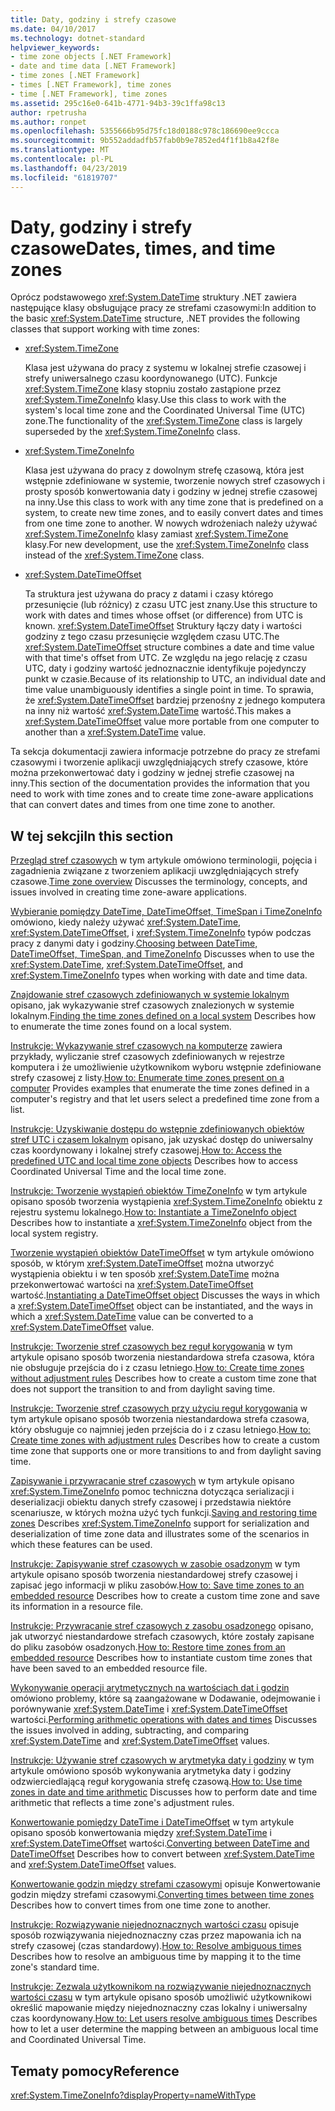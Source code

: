 ```yaml
---
title: Daty, godziny i strefy czasowe
ms.date: 04/10/2017
ms.technology: dotnet-standard
helpviewer_keywords:
- time zone objects [.NET Framework]
- date and time data [.NET Framework]
- time zones [.NET Framework]
- times [.NET Framework], time zones
- time [.NET Framework], time zones
ms.assetid: 295c16e0-641b-4771-94b3-39c1ffa98c13
author: rpetrusha
ms.author: ronpet
ms.openlocfilehash: 5355666b95d75fc18d0188c978c186690ee9ccca
ms.sourcegitcommit: 9b552addadfb57fab0b9e7852ed4f1f1b8a42f8e
ms.translationtype: MT
ms.contentlocale: pl-PL
ms.lasthandoff: 04/23/2019
ms.locfileid: "61819707"
---
```

# <a name="dates-times-and-time-zones"></a><span data-ttu-id="d0f8a-102">Daty, godziny i strefy czasowe</span><span class="sxs-lookup"><span data-stu-id="d0f8a-102">Dates, times, and time zones</span></span>

<span data-ttu-id="d0f8a-103">Oprócz podstawowego <xref:System.DateTime> struktury .NET zawiera następujące klasy obsługujące pracy ze strefami czasowymi:</span><span class="sxs-lookup"><span data-stu-id="d0f8a-103">In addition to the basic <xref:System.DateTime> structure, .NET provides the following classes that support working with time zones:</span></span>

* <xref:System.TimeZone>

  <span data-ttu-id="d0f8a-104">Klasa jest używana do pracy z systemu w lokalnej strefie czasowej i strefy uniwersalnego czasu koordynowanego (UTC). Funkcje <xref:System.TimeZone> klasy stopniu zostało zastąpione przez <xref:System.TimeZoneInfo> klasy.</span><span class="sxs-lookup"><span data-stu-id="d0f8a-104">Use this class to work with the system's local time zone and the Coordinated Universal Time (UTC) zone.The functionality of the <xref:System.TimeZone> class is largely superseded by the <xref:System.TimeZoneInfo> class.</span></span>

* <xref:System.TimeZoneInfo>

  <span data-ttu-id="d0f8a-105">Klasa jest używana do pracy z dowolnym strefę czasową, która jest wstępnie zdefiniowane w systemie, tworzenie nowych stref czasowych i prosty sposób konwertowania daty i godziny w jednej strefie czasowej na inny.</span><span class="sxs-lookup"><span data-stu-id="d0f8a-105">Use this class to work with any time zone that is predefined on a system, to create new time zones, and to easily convert dates and times from one time zone to another.</span></span> <span data-ttu-id="d0f8a-106">W nowych wdrożeniach należy używać <xref:System.TimeZoneInfo> klasy zamiast <xref:System.TimeZone> klasy.</span><span class="sxs-lookup"><span data-stu-id="d0f8a-106">For new development, use the <xref:System.TimeZoneInfo> class instead of the <xref:System.TimeZone> class.</span></span>

* <xref:System.DateTimeOffset>

  <span data-ttu-id="d0f8a-107">Ta struktura jest używana do pracy z datami i czasy którego przesunięcie (lub różnicy) z czasu UTC jest znany.</span><span class="sxs-lookup"><span data-stu-id="d0f8a-107">Use this structure to work with dates and times whose offset (or difference) from UTC is known.</span></span> <span data-ttu-id="d0f8a-108"><xref:System.DateTimeOffset> Struktury łączy daty i wartości godziny z tego czasu przesunięcie względem czasu UTC.</span><span class="sxs-lookup"><span data-stu-id="d0f8a-108">The <xref:System.DateTimeOffset> structure combines a date and time value with that time's offset from UTC.</span></span> <span data-ttu-id="d0f8a-109">Ze względu na jego relację z czasu UTC, daty i godziny wartość jednoznacznie identyfikuje pojedynczy punkt w czasie.</span><span class="sxs-lookup"><span data-stu-id="d0f8a-109">Because of its relationship to UTC, an individual date and time value unambiguously identifies a single point in time.</span></span> <span data-ttu-id="d0f8a-110">To sprawia, że <xref:System.DateTimeOffset> bardziej przenośny z jednego komputera na inny niż wartość <xref:System.DateTime> wartość.</span><span class="sxs-lookup"><span data-stu-id="d0f8a-110">This makes a <xref:System.DateTimeOffset> value more portable from one computer to another than a <xref:System.DateTime> value.</span></span>

<span data-ttu-id="d0f8a-111">Ta sekcja dokumentacji zawiera informacje potrzebne do pracy ze strefami czasowymi i tworzenie aplikacji uwzględniających strefy czasowe, które można przekonwertować daty i godziny w jednej strefie czasowej na inny.</span><span class="sxs-lookup"><span data-stu-id="d0f8a-111">This section of the documentation provides the information that you need to work with time zones and to create time zone-aware applications that can convert dates and times from one time zone to another.</span></span>

## <a name="in-this-section"></a><span data-ttu-id="d0f8a-112">W tej sekcji</span><span class="sxs-lookup"><span data-stu-id="d0f8a-112">In this section</span></span>

<span data-ttu-id="d0f8a-113">[Przegląd stref czasowych](../../../docs/standard/datetime/time-zone-overview.md) w tym artykule omówiono terminologii, pojęcia i zagadnienia związane z tworzeniem aplikacji uwzględniających strefy czasowe.</span><span class="sxs-lookup"><span data-stu-id="d0f8a-113">[Time zone overview](../../../docs/standard/datetime/time-zone-overview.md) Discusses the terminology, concepts, and issues involved in creating time zone-aware applications.</span></span>

<span data-ttu-id="d0f8a-114">[Wybieranie pomiędzy DateTime, DateTimeOffset, TimeSpan i TimeZoneInfo](../../../docs/standard/datetime/choosing-between-datetime.md) omówiono, kiedy należy używać <xref:System.DateTime>, <xref:System.DateTimeOffset>, i <xref:System.TimeZoneInfo> typów podczas pracy z danymi daty i godziny.</span><span class="sxs-lookup"><span data-stu-id="d0f8a-114">[Choosing between DateTime, DateTimeOffset, TimeSpan, and TimeZoneInfo](../../../docs/standard/datetime/choosing-between-datetime.md) Discusses when to use the <xref:System.DateTime>, <xref:System.DateTimeOffset>, and <xref:System.TimeZoneInfo> types when working with date and time data.</span></span>

<span data-ttu-id="d0f8a-115">[Znajdowanie stref czasowych zdefiniowanych w systemie lokalnym](../../../docs/standard/datetime/finding-the-time-zones-on-local-system.md) opisano, jak wykazywanie stref czasowych znalezionych w systemie lokalnym.</span><span class="sxs-lookup"><span data-stu-id="d0f8a-115">[Finding the time zones defined on a local system](../../../docs/standard/datetime/finding-the-time-zones-on-local-system.md) Describes how to enumerate the time zones found on a local system.</span></span>

<span data-ttu-id="d0f8a-116">[Instrukcje: Wykazywanie stref czasowych na komputerze](../../../docs/standard/datetime/enumerate-time-zones.md) zawiera przykłady, wyliczanie stref czasowych zdefiniowanych w rejestrze komputera i że umożliwienie użytkownikom wyboru wstępnie zdefiniowane strefy czasowej z listy.</span><span class="sxs-lookup"><span data-stu-id="d0f8a-116">[How to: Enumerate time zones present on a computer](../../../docs/standard/datetime/enumerate-time-zones.md) Provides examples that enumerate the time zones defined in a computer's registry and that let users select a predefined time zone from a list.</span></span>

<span data-ttu-id="d0f8a-117">[Instrukcje: Uzyskiwanie dostępu do wstępnie zdefiniowanych obiektów stref UTC i czasem lokalnym](../../../docs/standard/datetime/access-utc-and-local.md) opisano, jak uzyskać dostęp do uniwersalny czas koordynowany i lokalnej strefy czasowej.</span><span class="sxs-lookup"><span data-stu-id="d0f8a-117">[How to: Access the predefined UTC and local time zone objects](../../../docs/standard/datetime/access-utc-and-local.md) Describes how to access Coordinated Universal Time and the local time zone.</span></span>

<span data-ttu-id="d0f8a-118">[Instrukcje: Tworzenie wystąpień obiektów TimeZoneInfo](../../../docs/standard/datetime/instantiate-time-zone-info.md) w tym artykule opisano sposób tworzenia wystąpienia <xref:System.TimeZoneInfo> obiektu z rejestru systemu lokalnego.</span><span class="sxs-lookup"><span data-stu-id="d0f8a-118">[How to: Instantiate a TimeZoneInfo object](../../../docs/standard/datetime/instantiate-time-zone-info.md) Describes how to instantiate a <xref:System.TimeZoneInfo> object from the local system registry.</span></span>

<span data-ttu-id="d0f8a-119">[Tworzenie wystąpień obiektów DateTimeOffset](../../../docs/standard/datetime/instantiating-a-datetimeoffset-object.md) w tym artykule omówiono sposób, w którym <xref:System.DateTimeOffset> można utworzyć wystąpienia obiektu i w ten sposób <xref:System.DateTime> można przekonwertować wartości na <xref:System.DateTimeOffset> wartość.</span><span class="sxs-lookup"><span data-stu-id="d0f8a-119">[Instantiating a DateTimeOffset object](../../../docs/standard/datetime/instantiating-a-datetimeoffset-object.md) Discusses the ways in which a <xref:System.DateTimeOffset> object can be instantiated, and the ways in which a <xref:System.DateTime> value can be converted to a <xref:System.DateTimeOffset> value.</span></span>

<span data-ttu-id="d0f8a-120">[Instrukcje: Tworzenie stref czasowych bez reguł korygowania](../../../docs/standard/datetime/create-time-zones-without-adjustment-rules.md) w tym artykule opisano sposób tworzenia niestandardowa strefa czasowa, która nie obsługuje przejścia do i z czasu letniego.</span><span class="sxs-lookup"><span data-stu-id="d0f8a-120">[How to: Create time zones without adjustment rules](../../../docs/standard/datetime/create-time-zones-without-adjustment-rules.md) Describes how to create a custom time zone that does not support the transition to and from daylight saving time.</span></span>

<span data-ttu-id="d0f8a-121">[Instrukcje: Tworzenie stref czasowych przy użyciu reguł korygowania](../../../docs/standard/datetime/create-time-zones-with-adjustment-rules.md) w tym artykule opisano sposób tworzenia niestandardowa strefa czasowa, który obsługuje co najmniej jeden przejścia do i z czasu letniego.</span><span class="sxs-lookup"><span data-stu-id="d0f8a-121">[How to: Create time zones with adjustment rules](../../../docs/standard/datetime/create-time-zones-with-adjustment-rules.md) Describes how to create a custom time zone that supports one or more transitions to and from daylight saving time.</span></span>

<span data-ttu-id="d0f8a-122">[Zapisywanie i przywracanie stref czasowych](../../../docs/standard/datetime/saving-and-restoring-time-zones.md) w tym artykule opisano <xref:System.TimeZoneInfo> pomoc techniczna dotycząca serializacji i deserializacji obiektu danych strefy czasowej i przedstawia niektóre scenariusze, w których można użyć tych funkcji.</span><span class="sxs-lookup"><span data-stu-id="d0f8a-122">[Saving and restoring time zones](../../../docs/standard/datetime/saving-and-restoring-time-zones.md) Describes <xref:System.TimeZoneInfo> support for serialization and deserialization of time zone data and illustrates some of the scenarios in which these features can be used.</span></span>

<span data-ttu-id="d0f8a-123">[Instrukcje: Zapisywanie stref czasowych w zasobie osadzonym](../../../docs/standard/datetime/save-time-zones-to-an-embedded-resource.md) w tym artykule opisano sposób tworzenia niestandardowej strefy czasowej i zapisać jego informacji w pliku zasobów.</span><span class="sxs-lookup"><span data-stu-id="d0f8a-123">[How to: Save time zones to an embedded resource](../../../docs/standard/datetime/save-time-zones-to-an-embedded-resource.md) Describes how to create a custom time zone and save its information in a resource file.</span></span>

<span data-ttu-id="d0f8a-124">[Instrukcje: Przywracanie stref czasowych z zasobu osadzonego](../../../docs/standard/datetime/restore-time-zones-from-an-embedded-resource.md) opisano, jak utworzyć niestandardowe strefach czasowych, które zostały zapisane do pliku zasobów osadzonych.</span><span class="sxs-lookup"><span data-stu-id="d0f8a-124">[How to: Restore time zones from an embedded resource](../../../docs/standard/datetime/restore-time-zones-from-an-embedded-resource.md) Describes how to instantiate custom time zones that have been saved to an embedded resource file.</span></span>

<span data-ttu-id="d0f8a-125">[Wykonywanie operacji arytmetycznych na wartościach dat i godzin](../../../docs/standard/datetime/performing-arithmetic-operations.md) omówiono problemy, które są zaangażowane w Dodawanie, odejmowanie i porównywanie <xref:System.DateTime> i <xref:System.DateTimeOffset> wartości.</span><span class="sxs-lookup"><span data-stu-id="d0f8a-125">[Performing arithmetic operations with dates and times](../../../docs/standard/datetime/performing-arithmetic-operations.md) Discusses the issues involved in adding, subtracting, and comparing <xref:System.DateTime> and <xref:System.DateTimeOffset> values.</span></span>

<span data-ttu-id="d0f8a-126">[Instrukcje: Używanie stref czasowych w arytmetyka daty i godziny](../../../docs/standard/datetime/use-time-zones-in-arithmetic.md) w tym artykule omówiono sposób wykonywania arytmetyka daty i godziny odzwierciedlającą reguł korygowania strefę czasową.</span><span class="sxs-lookup"><span data-stu-id="d0f8a-126">[How to: Use time zones in date and time arithmetic](../../../docs/standard/datetime/use-time-zones-in-arithmetic.md) Discusses how to perform date and time arithmetic that reflects a time zone's adjustment rules.</span></span>

<span data-ttu-id="d0f8a-127">[Konwertowanie pomiędzy DateTime i DateTimeOffset](../../../docs/standard/datetime/converting-between-datetime-and-offset.md) w tym artykule opisano sposób konwertowania między <xref:System.DateTime> i <xref:System.DateTimeOffset> wartości.</span><span class="sxs-lookup"><span data-stu-id="d0f8a-127">[Converting between DateTime and DateTimeOffset](../../../docs/standard/datetime/converting-between-datetime-and-offset.md) Describes how to convert between <xref:System.DateTime> and <xref:System.DateTimeOffset> values.</span></span>

<span data-ttu-id="d0f8a-128">[Konwertowanie godzin między strefami czasowymi](../../../docs/standard/datetime/converting-between-time-zones.md) opisuje Konwertowanie godzin między strefami czasowymi.</span><span class="sxs-lookup"><span data-stu-id="d0f8a-128">[Converting times between time zones](../../../docs/standard/datetime/converting-between-time-zones.md) Describes how to convert times from one time zone to another.</span></span>

<span data-ttu-id="d0f8a-129">[Instrukcje: Rozwiązywanie niejednoznacznych wartości czasu](../../../docs/standard/datetime/resolve-ambiguous-times.md) opisuje sposób rozwiązywania niejednoznaczny czas przez mapowania ich na strefy czasowej (czas standardowy).</span><span class="sxs-lookup"><span data-stu-id="d0f8a-129">[How to: Resolve ambiguous times](../../../docs/standard/datetime/resolve-ambiguous-times.md) Describes how to resolve an ambiguous time by mapping it to the time zone's standard time.</span></span>

<span data-ttu-id="d0f8a-130">[Instrukcje: Zezwala użytkownikom na rozwiązywanie niejednoznacznych wartości czasu](../../../docs/standard/datetime/let-users-resolve-ambiguous-times.md) w tym artykule opisano sposób umożliwić użytkownikowi określić mapowanie między niejednoznaczny czas lokalny i uniwersalny czas koordynowany.</span><span class="sxs-lookup"><span data-stu-id="d0f8a-130">[How to: Let users resolve ambiguous times](../../../docs/standard/datetime/let-users-resolve-ambiguous-times.md) Describes how to let a user determine the mapping between an ambiguous local time and Coordinated Universal Time.</span></span>

## <a name="reference"></a><span data-ttu-id="d0f8a-131">Tematy pomocy</span><span class="sxs-lookup"><span data-stu-id="d0f8a-131">Reference</span></span>

<xref:System.TimeZoneInfo?displayProperty=nameWithType>
